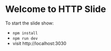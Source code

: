 # Welcome to HTTP Slide

To start the slide show:

- `npm install`
- `npm run dev`
- visit http://localhost:3030
